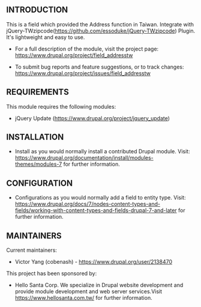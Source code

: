 ## INTRODUCTION

This is a field which provided the Address function in Taiwan. 
Integrate with jQuery-TWzipcode(https://github.com/essoduke/jQuery-TWzipcode) Plugin. 
It's lightweight and easy to use.

 * For a full description of the module, visit the project page:
   https://www.drupal.org/project/field_addresstw

 * To submit bug reports and feature suggestions, or to track changes:
   https://www.drupal.org/project/issues/field_addresstw


## REQUIREMENTS

This module requires the following modules:

 * jQuery Update (https://www.drupal.org/project/jquery_update)


## INSTALLATION
 
 * Install as you would normally install a contributed Drupal module. Visit:
   https://www.drupal.org/documentation/install/modules-themes/modules-7
   for further information.


## CONFIGURATION
 
 * Configurations as you would normally add a field to entity type. Visit:
   https://www.drupal.org/docs/7/nodes-content-types-and-fields/working-with-content-types-and-fields-drupal-7-and-later
   for further information.


## MAINTAINERS

Current maintainers:
 * Victor Yang (cobenash) - https://www.drupal.org/user/2138470


This project has been sponsored by:
 * Hello Santa Corp.
   We specialize in Drupal website development and provide module development 
   and web server services.Visit https://www.hellosanta.com.tw/ for further information.